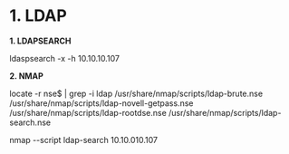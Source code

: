 # 1. LDAP

**1. LDAPSEARCH**

ldaspsearch -x -h 10.10.10.107

**2. NMAP**

locate -r nse$ | grep -i ldap
/usr/share/nmap/scripts/ldap-brute.nse
/usr/share/nmap/scripts/ldap-novell-getpass.nse
/usr/share/nmap/scripts/ldap-rootdse.nse
/usr/share/nmap/scripts/ldap-search.nse

nmap --script ldap-search 10.10.010.107

